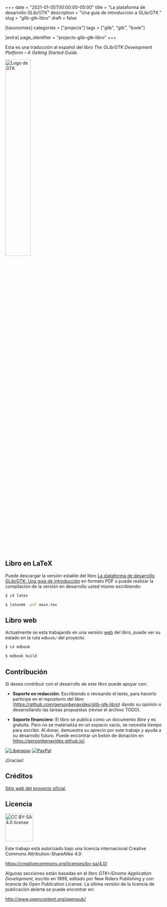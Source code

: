 +++
date = "2021-01-05T00:00:00-05:00"
title = "La plataforma de desarrollo GLib/GTK"
description = "Una guía de introducción a GLib/GTK."
slug = "glib-gtk-libro"
draft = false

[taxonomies]
    categories = ["projects"]
    tags = ["glib", "gtk", "book"]

[extra]
    page_identifier = "projects-glib-gtk-libro"
+++

Esta es una traducción al español del libro *The GLib/GTK Development Platform – A Getting Started Guide*.

<!-- more -->

<div class="my-3 text-center">
<img src="https://raw.githubusercontent.com/gersonbenavides/glib-gtk-libro/main/mdbook/src/assets/img/logo-gtk.svg" alt="Logo de GTK" title="GTK"  width="40%">
</div>


## Libro en LaTeX

Puede descargar la versión estable del libro [La plataforma de desarrollo GLib/GTK: Una guía de introducción](https://raw.githubusercontent.com/gersonbenavides/glib-gtk-libro/main/glib-gtk-libro.pdf) en formato PDF o puede realizar la compilación de la versión en desarrollo usted mismo escribiendo:

```bash
$ cd latex
```

```bash
$ latexmk -pdf main.tex
```

## Libro web

Actualmente se esta trabajando en una versión [web](https://gersonbenavides.github.io/glib-gtk-libro/) del libro, puede ver su estado en la ruta `mdbook/` del proyecto.

```bash
$ cd mdbook
```

```bash
$ mdbook build
```


## Contribución

Si desea contribuir con el desarrollo de este libro puede apoyar con:

* **Soporte en redacción**: Escribiendo o revisando el texto, para hacerlo participe en el repositorio del libro (<https://github.com/gersonbenavides/glib-gtk-libro>) dando su opinión o desarrollando las tareas propuestas (revise el archivo TODO).

* **Soporte financiero**: El libro se publica como un documento *libre* y es gratuito. Pero no se materializa en un espacio vacío, se necesita tiempo para escribir. Al donar, demuestra su aprecio por este trabajo y ayuda a su desarrollo futuro. Puede encontrar un botón de donación en <https://gersonbenavides.github.io/>.

[![Liberapay](https://img.shields.io/badge/Financia%20mi%20trabajo-F6C915?style=flat&logo=liberapay&logoColor=ffffff "Finance my work")](https://liberapay.com/gersonbenavides/donate)  [![PayPal](https://img.shields.io/badge/Realiza%20una%20donación-00457C?style=flat&logo=paypal "Make a donation")](https://paypal.me/gersonbdev?country.x=CO&locale.x=es_XC)


¡Gracias!


## Créditos

[Sitio web del proyecto oficial](https://people.gnome.org/~swilmet/glib-gtk-book/).


## Licencia

<div class="my-3 text-center">
<img src="https://gersonbenavides.github.io/glib-gtk-libro/assets/img/license-cc-by-sa-88x31.png" alt="CC BY-SA 4.0 license" title="Attribution-ShareAlike 4.0 International"  width="88px">
</div>

Este trabajo está autorizado bajo una licencia internacional Creative Commons Attribution-ShareAlike 4.0:

<https://creativecommons.org/licenses/by-sa/4.0/>

Algunas secciones están basadas en el libro *GTK+/Gnome Application Development*, escrito en 1999, editado por New Riders Publishing y con licencia de Open Publication License. La última versión de la licencia de publicación abierta se puede encontrar en:

<http://www.opencontent.org/openpub/>